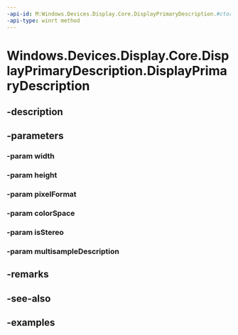```yaml
---
-api-id: M:Windows.Devices.Display.Core.DisplayPrimaryDescription.#ctor(System.UInt32,System.UInt32,Windows.Graphics.DirectX.DirectXPixelFormat,Windows.Graphics.DirectX.DirectXColorSpace,System.Boolean,Windows.Graphics.DirectX.Direct3D11.Direct3DMultisampleDescription)
-api-type: winrt method
---
```


<!-- Method syntax.
public DisplayPrimaryDescription.DisplayPrimaryDescription(UInt32 width, UInt32 height, DirectXPixelFormat pixelFormat, DirectXColorSpace colorSpace, Boolean isStereo, Direct3DMultisampleDescription multisampleDescription)
-->

# Windows.Devices.Display.Core.DisplayPrimaryDescription.DisplayPrimaryDescription

## -description

## -parameters
### -param width

### -param height

### -param pixelFormat

### -param colorSpace

### -param isStereo

### -param multisampleDescription

## -remarks

## -see-also

## -examples

